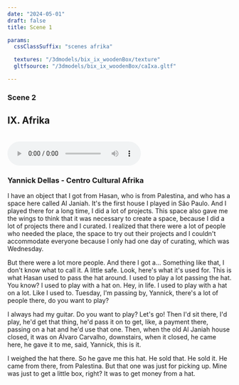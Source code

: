 ```yaml
---
date: "2024-05-01"
draft: false
title: Scene 1

params:
  cssClassSuffix: "scenes afrika"

  textures: "/3dmodels/bix_ix_woodenBox/texture"
  gltfsource: "/3dmodels/bix_ix_woodenBox/caIxa.gltf"

---
```

### Scene 2
## IX. Afrika
<canvas id="c"></canvas>
<br>
<audio controls class="">
    <source src="/audio/Afrika_quadro.mp3">  type="audio/mpeg">Your browser does not support the audio element.
</audio>
<h3>Yannick Dellas - Centro Cultural Afrika</h3>
<p>I have an object that I got from Hasan, who is from Palestina, and who has a space here called Al Janiah. It's the first house I played in São Paulo. And I played there for a long time, I did a lot of projects. This space also gave me the wings to think that it was necessary to create a space, because I did a lot of projects there and I curated. I realized that there were a lot of people who needed the place, the space to try out their projects and I couldn't accommodate everyone because I only had one day of curating, which was Wednesday.</p>

<p>But there were a lot more people. And there I got a... Something like that, I don't know what to call it. A little safe. Look, here's what it's used for. This is what Hasan used to pass the hat around. I used to play a lot passing the hat. You know? I used to play with a hat on.  Hey, in life. I used to play with a hat on a lot. Like I used to.  Tuesday, I'm passing by, Yannick, there's a lot of people there, do you want to play?</p>

<p>I always had my guitar. Do you want to play? Let's go! Then I'd sit there, I'd play, he'd get that thing, he'd pass it on to get, like, a payment there, passing on a hat and he'd use that one. Then, when the old Al Janiah house closed, it was on Álvaro Carvalho, downstairs, when it closed, he came here, he gave it to me, said, Yannick, this is it.</p>

<p>I weighed the hat there. So he gave me this hat. He sold that. He sold it. He came from there, from Palestina. But that one was just for picking up. Mine was just to get a little box, right? It was to get money from a hat.</p>
